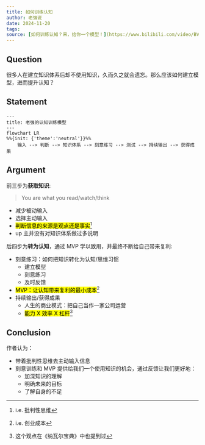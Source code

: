 ```yaml
---
title: 如何训练认知
author: 老强说
date: 2024-11-20
tags:
source: [如何训练认知？来，给你一个模型！](https://www.bilibili.com/video/BV1No42evERs/?spm_id_from=333.337.search-card.all.click&vd_source=bfb2e50dad8e670124c382656b85473e)
---
```


## Question

很多人在建立知识体系后却不使用知识，久而久之就会遗忘。那么应该如何建立模型，进而提升认知？

## Statement

```mermaid
---
title: 老强的认知训练模型
---
flowchart LR
%%{init: {'theme':'neutral'}}%%
    输入 --> 判断 --> 知识体系 --> 刻意练习 --> 测试 --> 持续输出 --> 获得成果
```

## Argument

前三步为**获取知识**:
>You are what you read/watch/think

* 减少被动输入
* 选择主动输入
* <mark>判断信息的来源是观点还是事实</mark>[^批注1]
* up 主并没有对知识体系做过多说明

后四步为**转为认知**，通过 MVP 学以致用，并最终不断给自己带来复利:

* 刻意练习：如何把知识转化为认知/思维习惯
  * 建立模型
  * 刻意练习
  * 及时反馈
* <mark>MVP：让认知带来复利的最小成本</mark>[^批注2]
* 持续输出/获得成果
  * 人生的商业模式：把自己当作一家公司运营
  * <mark>能力 X 效率 X 杠杆</mark>[^批注3]

## Conclusion

作者认为：

* 带着批判性思维去主动输入信息
* 刻意训练和 MVP 提供给我们一个使用知识的机会，通过反馈让我们更好地：
  * 加深知识的理解
  * 明确未来的目标
  * 了解自身的不足

[^批注1]: i.e. 批判性思维
[^批注2]: i.e. 创业成本
[^批注3]: 这个观点在《纳瓦尔宝典》中也提到过
